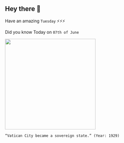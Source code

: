 ## Hey there 👋
Have an amazing `Tuesday` ⚡⚡⚡

Did you know Today on `07th of June`
 
 [<img src="https://carpediemrome.com/wp-content/uploads/2019/12/vatican-aerial-2048x1357.jpg" width="300" />](https://en.wikipedia.org/wiki/Vatican_City#:~:text=7%20June%201929) 
 ```
“Vatican City became a sovereign state.” (Year: 1929)
```
